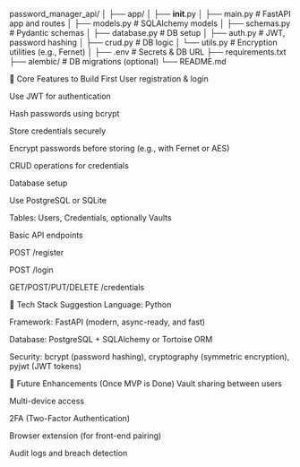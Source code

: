 password_manager_api/
│
├── app/
│ ├── **init**.py
│ ├── main.py # FastAPI app and routes
│ ├── models.py # SQLAlchemy models
│ ├── schemas.py # Pydantic schemas
│ ├── database.py # DB setup
│ ├── auth.py # JWT, password hashing
│ ├── crud.py # DB logic
│ └── utils.py # Encryption utilities (e.g., Fernet)
│
├── .env # Secrets & DB URL
├── requirements.txt
├── alembic/ # DB migrations (optional)
└── README.md

🔧 Core Features to Build First
User registration & login

Use JWT for authentication

Hash passwords using bcrypt

Store credentials securely

Encrypt passwords before storing (e.g., with Fernet or AES)

CRUD operations for credentials

Database setup

Use PostgreSQL or SQLite

Tables: Users, Credentials, optionally Vaults

Basic API endpoints

POST /register

POST /login

GET/POST/PUT/DELETE /credentials

🧱 Tech Stack Suggestion
Language: Python

Framework: FastAPI (modern, async-ready, and fast)

Database: PostgreSQL + SQLAlchemy or Tortoise ORM

Security: bcrypt (password hashing), cryptography (symmetric encryption), pyjwt (JWT tokens)

🌱 Future Enhancements (Once MVP is Done)
Vault sharing between users

Multi-device access

2FA (Two-Factor Authentication)

Browser extension (for front-end pairing)

Audit logs and breach detection
